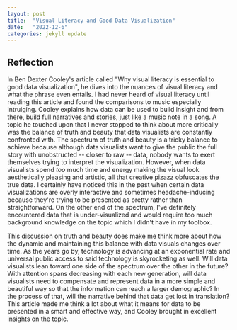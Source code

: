 ```yaml
---
layout: post
title:  "Visual Literacy and Good Data Visualization"
date:   "2022-12-6"
categories: jekyll update
---
```


## Reflection
In Ben Dexter Cooley's article called "Why visual literacy is essential to good data visualization", he dives into the nuances of visual literacy and what the phrase even entails. I had never heard of visual literacy until reading this article and found the comparisons to music especially intruiging. Cooley explains how data can be used to build insight and from there, build full narratives and stories, just like a music note in a song. A topic he touched upon that I never stopped to think about more critically was the balance of truth and beauty that data visualists are constantly confronted with. The spectrum of truth and beauty is a tricky balance to achieve because although data visualists want to give the public the full story with unobstructed -- closer to raw -- data, nobody wants to exert themselves trying to interpret the visualization. However, when data visualists spend <i>too</i> much time and energy making the visual look aesthetically pleasing and artistic, all that creative pizazz obfuscates the true data. I certainly have noticed this in the past when certain data visualizations are overly interactive and sometimes headache-inducing because they're trying to be presented as pretty rather than straightforward. On the other end of the spectrum, I've definitely encountered data that is under-visualized and would require too much background knowledge on the topic which I didn't have in my toolbox.

This discussion on truth and beauty does make me think more about how the dynamic and maintaining this balance with data visuals changes over time. As the years go by, technology is advancing at an exponential rate and universal public access to said technology is skyrocketing as well. Will data visualists lean toward one side of the spectrum over the other in the future? With attention spans decreasing with each new generation, will data visualists need to compensate and represent data in a more simple and beautiful way so that the information can reach a larger demographic? In the process of that, will the narrative behind that data get lost in translation? This article made me think a lot about what it means for data to be presented in a smart and effective way, and Cooley brought in excellent insights on the topic.
